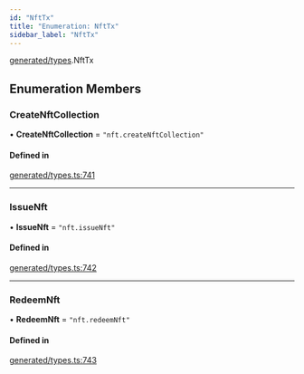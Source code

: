 ```yaml
---
id: "NftTx"
title: "Enumeration: NftTx"
sidebar_label: "NftTx"
---
```


[generated/types](../../../../modules/Generated/Types/Types.md).NftTx

## Enumeration Members

### CreateNftCollection

• **CreateNftCollection** = ``"nft.createNftCollection"``

#### Defined in

[generated/types.ts:741](https://github.com/PolymeshAssociation/polymesh-sdk/blob/91c2d2d8/src/generated/types.ts#L741)

___

### IssueNft

• **IssueNft** = ``"nft.issueNft"``

#### Defined in

[generated/types.ts:742](https://github.com/PolymeshAssociation/polymesh-sdk/blob/91c2d2d8/src/generated/types.ts#L742)

___

### RedeemNft

• **RedeemNft** = ``"nft.redeemNft"``

#### Defined in

[generated/types.ts:743](https://github.com/PolymeshAssociation/polymesh-sdk/blob/91c2d2d8/src/generated/types.ts#L743)
